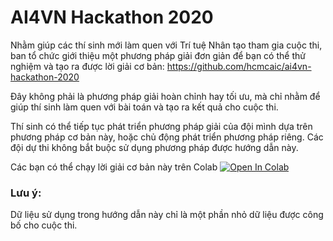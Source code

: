 # AI4VN Hackathon 2020
Nhằm giúp các thí sinh mới làm quen với Trí tuệ Nhân tạo tham gia cuộc thi, ban tổ chức giới thiệu một phương pháp giải đơn giản để bạn có thể thử nghiệm và tạo ra được lời giải cơ bản: https://github.com/hcmcaic/ai4vn-hackathon-2020

Đây không phải là phương pháp giải hoàn chỉnh hay tối ưu, mà chỉ nhằm để giúp thí sinh làm quen với bài toán và tạo ra kết quả cho cuộc thi.

Thí sinh có thể tiếp tục phát triển phương pháp giải của đội mình dựa trên phương pháp cơ bản này, hoặc chủ động phát triển phương pháp riêng. Các đội dự thi không bắt buộc sử dụng phương pháp được hướng dẫn này.

Các bạn có thể chạy lời giải cơ bản này trên Colab [![Open In Colab](https://colab.research.google.com/assets/colab-badge.svg)](https://colab.research.google.com/github/hcmcaic/ai4vn-hackathon-2020/blob/main/AI4VN_hackathon_baseline.ipynb)

### **Lưu ý**: 
Dữ liệu sử dụng trong hướng dẫn này chỉ là một phần nhỏ dữ liệu được công bố cho cuộc thi.
